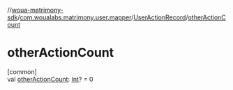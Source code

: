 //[woua-matrimony-sdk](../../../index.md)/[com.woualabs.matrimony.user.mapper](../index.md)/[UserActionRecord](index.md)/[otherActionCount](other-action-count.md)

# otherActionCount

[common]\
val [otherActionCount](other-action-count.md): [Int](https://kotlinlang.org/api/latest/jvm/stdlib/kotlin/-int/index.html)? = 0
